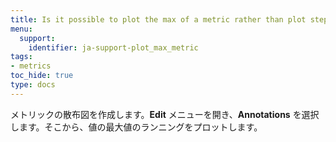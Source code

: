 ```yaml
---
title: Is it possible to plot the max of a metric rather than plot step by step?
menu:
  support:
    identifier: ja-support-plot_max_metric
tags:
- metrics
toc_hide: true
type: docs
---
```


メトリックの散布図を作成します。**Edit** メニューを開き、**Annotations** を選択します。そこから、値の最大値のランニングをプロットします。